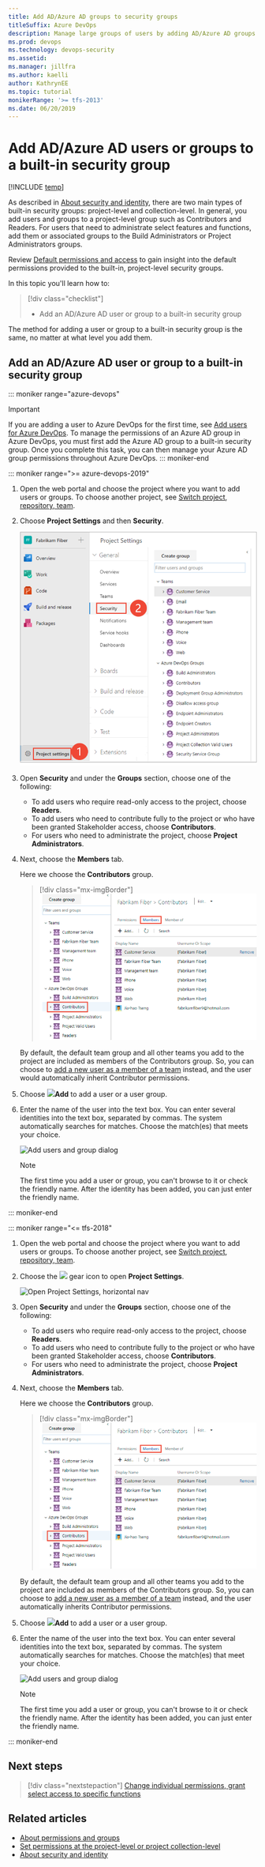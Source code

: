 ```yaml
---
title: Add AD/Azure AD groups to security groups 
titleSuffix: Azure DevOps
description: Manage large groups of users by adding AD/Azure AD groups to built-in security groups 
ms.prod: devops
ms.technology: devops-security
ms.assetid: 
ms.manager: jillfra
ms.author: kaelli
author: KathrynEE
ms.topic: tutorial
monikerRange: '>= tfs-2013'
ms.date: 06/20/2019
---
```


# Add AD/Azure AD users or groups to a built-in security group

[!INCLUDE [temp](../../_shared/version-vsts-tfs-all-versions.md)]

As described in [About security and identity](about-security-identity.md), there are two main types of built-in security groups: project-level and collection-level. In general, you add users and groups to a project-level group such as Contributors and Readers. For users that need to administrate select features and functions, add them or associated groups to the Build Administrators or Project Administrators groups.

Review [Default permissions and access](permissions-access.md) to gain insight into the default permissions provided to the built-in, project-level security groups.  

In this topic you'll learn how to:
> [!div class="checklist"]
> * Add an AD/Azure AD user or group to a built-in security group

The method for adding a user or group to a built-in security group is the same, no matter at what level you add them.

<a name="add-users-team-project"></a>

## Add an AD/Azure AD user or group to a built-in security group 

::: moniker range="azure-devops"
> [!IMPORTANT]  
> If you are adding a user to Azure DevOps for the first time, see [Add users for Azure DevOps](../accounts/add-organization-users.md?toc=/azure/devops/organizations/security/toc.json&bc=/azure/devops/organizations/security/breadcrumb/toc.json).
> To manage the permissions of an Azure AD group in Azure DevOps, you must first add the Azure AD group to a built-in security group. Once you complete this task, you can then manage your Azure AD group permissions throughout Azure DevOps.
::: moniker-end    

::: moniker range=">= azure-devops-2019"

1. Open the web portal and choose the project where you want to add users or groups. To choose another project, see [Switch project, repository, team](../../project/navigation/go-to-project-repo.md).

1. Choose **Project Settings** and then **Security**.

	[![Project Settings>Security](_img/view-permissions/open-security-project-level-vert.png)](_img/view-permissions/open-security-project-level-vert-expanded.png#lightbox)  

1. Open **Security** and under the **Groups** section, choose one of the following:
    - To add users who require read-only access to the project, choose **Readers**.
    - To add users who need to contribute fully to the project or who have been granted Stakeholder access, choose **Contributors**.
    - For users who need to administrate the project, choose **Project Administrators**.

1. Next, choose the **Members** tab.

	Here we choose the **Contributors** group.

	> [!div class="mx-imgBorder"]  
	> ![Admin context, Security page, Contributors group, Membership page](_img/add-users/add-members-to-contributors-group.png)  

	By default, the default team group and all other teams you add to the project are included as members of the Contributors group. So, you can choose to [add a new user as a member of a team](add-users-team-project.md#add-team-members) instead, and the user would automatically inherit Contributor permissions. 

1. Choose ![ ](../../_img/icons/add-light-icon.png)**Add** to add a user or a user group.

1. Enter the name of the user into the text box. You can enter several identities into the text box, separated by commas. The system automatically searches for matches. Choose the match(es) that meets your choice.

	![Add users and group dialog](_img/project-level-permissions-add-a-user.png)  

	> [!NOTE]
	> The first time you add a user or group, 
	> you can't browse to it or check the friendly name.
	> After the identity has been added, you can just enter the friendly name.

::: moniker-end    


::: moniker range="<= tfs-2018"

1. Open the web portal and choose the project where you want to add users or groups. To choose another project, see [Switch project, repository, team](../../project/navigation/go-to-project-repo.md).  

1. Choose the ![ ](../../_img/icons/gear-icon.png) gear icon to open **Project Settings**.

   ![Open Project Settings, horizontal nav](../../_shared/_img/settings/open-project-settings-horz.png)   

1. Open **Security** and under the **Groups** section, choose one of the following:
    - To add users who require read-only access to the project, choose **Readers**.
    - To add users who need to contribute fully to the project or who have been granted Stakeholder access, choose **Contributors**.
    - For users who need to administrate the project, choose **Project Administrators**. 

1. Next, choose the **Members** tab.

	Here we choose the **Contributors** group.

	> [!div class="mx-imgBorder"]  
	> ![Admin context, Security page, Contributors group, Membership page](_img/add-users/add-members-to-contributors-group.png)  

	By default, the default team group and all other teams you add to the project are included as members of the Contributors group. So, you can choose to [add a new user as a member of a team](add-users-team-project.md#add-team-members) instead, and the user automatically inherits Contributor permissions.

1. Choose ![ ](../../_img/icons/add-light-icon.png)**Add** to add a user or a user group.

1. Enter the name of the user into the text box. You can enter several identities into the text box, separated by commas. The system automatically searches for matches. Choose the match(es) that meet your choice.

	![Add users and group dialog](_img/project-level-permissions-add-a-user.png)  

	> [!NOTE]
	> The first time you add a user or group, 
	> you can't browse to it or check the friendly name.
	> After the identity has been added, you can just enter the friendly name.

::: moniker-end


## Next steps

> [!div class="nextstepaction"]
> [Change individual permissions, grant select access to specific functions](change-individual-permissions.md)

## Related articles

- [About permissions and groups](about-permissions.md)
- [Set permissions at the project-level or project collection-level](set-project-collection-level-permissions.md)
- [About security and identity](about-security-identity.md)
